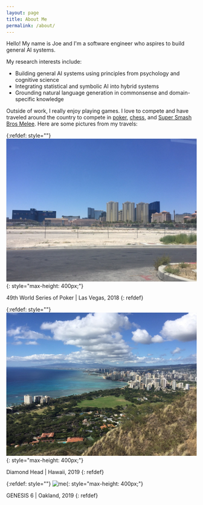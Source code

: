 ```yaml
---
layout: page
title: About Me
permalink: /about/
---
```


Hello! My name is Joe and I'm a software engineer who aspires to build general AI systems.

My research interests include:
* Building general AI systems using principles from psychology and cognitive science
* Integrating statistical and symbolic AI into hybrid systems
* Grounding natural language generation in commonsense and domain-specific knowledge

Outside of work, I really enjoy playing games. I love to compete and have traveled around the country to compete in [poker](https://pokerdb.thehendonmob.com/player.php?a=r&n=601783), [chess](https://lichess.org/@/seaghost27), and [Super Smash Bros Melee](https://www.youtube.com/watch?v=0VzNTRieZ88). Here are some pictures from my travels:


{:refdef: style=""}
![me](/assets/img/vegas.jpg){: style="max-height: 400px;"}

49th World Series of Poker | Las Vegas, 2018
{: refdef}


{:refdef: style=""}
![me](/assets/img/hawaii.jpg){: style="max-height: 400px;"}

Diamond Head | Hawaii, 2019
{: refdef}


{:refdef: style=""}
![me](/assets/img/genesis.jpg){: style="max-height: 400px;"}

GENESIS 6 | Oakland, 2019
{: refdef}


